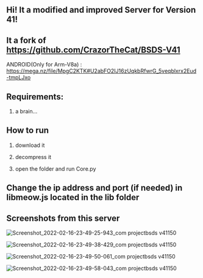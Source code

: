 ## Hi! It a modified and improved Server for Version 41!

## It a fork of https://github.com/CrazorTheCat/BSDS-V41

ANDROID(Only for Arm-V8a) : https://mega.nz/file/MpgC2KTK#U2abFO2IJ16zUqkbRfwrG_5veqblxrx2Eud-tmpLJxo

## Requirements: ##
1. a brain…

## How to run ##

1. download it 

2. decompress it

3. open the folder and run Core.py

## Change the ip address and port (if needed) in libmeow.js located in the lib folder ##

## Screenshots from this server

![Screenshot_2022-02-16-23-49-25-943_com projectbsds v41150](https://user-images.githubusercontent.com/69260523/154460896-b7a719a2-f8ff-46fe-a810-4fa758f78681.jpg)

![Screenshot_2022-02-16-23-49-38-429_com projectbsds v41150](https://user-images.githubusercontent.com/69260523/154461247-22afba07-9669-4e89-a695-3e22b918e1d4.jpg)

![Screenshot_2022-02-16-23-49-50-061_com projectbsds v41150](https://user-images.githubusercontent.com/69260523/154461685-2b15869d-63e7-48ff-b80c-e726ecaed7d9.jpg)

![Screenshot_2022-02-16-23-49-58-043_com projectbsds v41150](https://user-images.githubusercontent.com/69260523/154461970-69ebc389-cac3-4802-8796-1076ee68840b.jpg)
